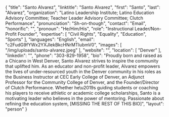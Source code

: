 {
  "title": "Santo Alvarez",
  "linktitle": "Santo Alvarez",
  "first": "Santo",
  "last": "Alvarez",
  "organization": "Latino Leadership Institute; Latino Education Advisory Committee; Teacher Leader Advisory Committee; Clutch Performance",
  "pronunciation": "Sh-on-though",
  "contact": "Email",
  "honorific": "",
  "pronoun": "He/Him/His",
  "role": "Instructional Leader/Non-Profit Founder",
  "expertise": [
    "Civil Rights",
    "Equality",
    "Education",
    "Sports"
  ],
  "languages": "English",
  "email": "c2FudG9fYWx2YXJlekBkcHNrMTIubmV0",
  "images": [
    "/img/uploads/santo-alvarez.jpeg"
  ],
  "website": "",
  "location": [
    "Denver"
  ],
  "linkedin": "",
  "phone": "303-829-1958",
  "bio": "Proudly born and raised as a Chicano in West Denver, Santo Alvarez strives to inspire the community that uplifted him. As an educator and non-profit leader, Alvarez empowers the lives of under-resourced youth in the Denver community in his roles as the Business Instructor at CEC Early College of Denver, an Adjunct Professor for the Community College of Denver, and the Founder/Director of Clutch Performance. Whether he\u2019s guiding students or coaching his players to receive athletic or academic college scholarships, Santo is a motivating leader who believes in the power of mentoring. Passionate about refining the education system, [MISSING THE REST OF THIS BIO]",
  "layout": "person"
}